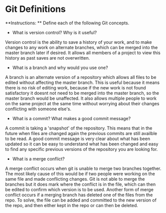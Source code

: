 # Git Definitions

**Instructions: ** Define each of the following Git concepts.

* What is version control?  Why is it useful?

Version control is the ability to save a history of your work, and to make changes to any work on alternate branches, which can be merged into the master branch later if desired. It allows all members of a project to view this history as past saves are not overwritten.

* What is a branch and why would you use one?

A branch is an alternate version of a repository which allows all files to be edited without affecting the master branch. This is useful because it means there is no risk of editing work, because if the new work is not found satisfactory it doesnt not need to be merged into the master branch, so the master branch would be unaffected. It also allows multiple people to work on the same project at the same time without worrying about their changes conflicting with someone else's.

* What is a commit? What makes a good commit message?

A commit is taking a 'snapshot' of the repository. This means that in the future when files are changed again the previous commits are still availble to be read. A good commit message is very clear about what has been updated so it can be easy to understand what has been changed and easy to find any specific previous versions of the repository you are looking for.

* What is a merge conflict?

A merge conflict occurs when git is unable to merge two branches together. The most likely cause of this would be if two people were working on the same file and made conflicting changes. Git is not able to merge the branches but it does mark where the conflict is in the file, which can then be edited to confirm which version is to be used. Another form of merge conflict occurs if a merging branch has deleted one of the files from the repo. To solve, the file can be added and committed to the new version of the repo, and then either kept in the repo or can then be deleted.